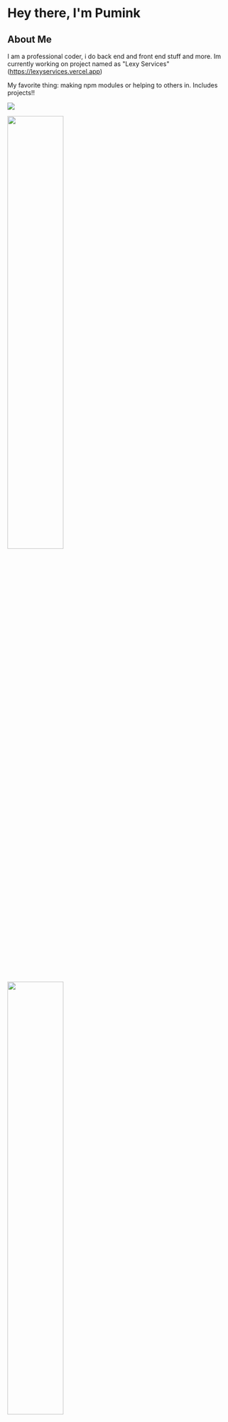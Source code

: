 # Hey there, I'm Pumink

## About Me
I am a professional coder, i do back end and front end stuff and more. Im currently working on project named as "Lexy Services" (https://lexyservices.vercel.app)

My favorite thing: making npm modules or helping to others in. Includes projects!!

![](https://hit.yhype.me/github/profile?user_id=227450521)

<img width="50%" src="https://github-readme-stats.vercel.app/api?username=lexyboi&count_private=true&include_all_commits=true&show_icons=true&theme=onedark&icon_color=fff&hide_border=true">
<img width="50%" src="https://github-readme-stats.vercel.app/api/top-langs?username=lexyboi&theme=onedark&layout=compact&hide_border=true&langs_count=25">
<img width="50%" src="https://github-readme-streak-stats.herokuapp.com?user=lexyboik&theme=onedark&hide_border=true">

